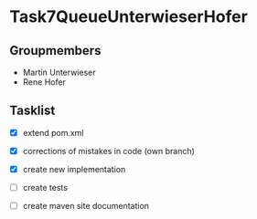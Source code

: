 # Task7QueueUnterwieserHofer

## Groupmembers

- Martin Unterwieser
- Rene Hofer  

## Tasklist

- [X] extend pom.xml  
  
- [X] corrections of mistakes in code (own branch)  

- [X] create new implementation  

- [ ] create tests  

- [ ] create maven site documentation
